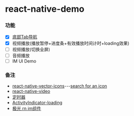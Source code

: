 # react-native-demo

### 功能

- [x] [底部Tab导航](https://zhuanlan.zhihu.com/p/35648633)
- [x] 视频播放(播放暂停+进度条+有效播放时间计时+loading效果)
- [ ] 视频播放(切换全屏)
- [ ] 音频播放
- [ ] IM UI Demo
 
### 备注

* [react-native-vector-icons](https://github.com/oblador/react-native-vector-icons)---[search for an icon](https://oblador.github.io/react-native-vector-icons/)
* [react-native-video](https://github.com/react-native-community/react-native-video) 
* [定时器](https://reactnative.cn/docs/0.51/timers.html) 
* [ActivityIndicator-loading](https://reactnative.cn/docs/0.37/activityindicator.html) 
* [极光 rn im组件](https://github.com/jpush/aurora-imui) 

<!-- 

mark

demo
https://github.com/pheromone/react-native-videoDemo

定时器
https://blog.csdn.net/wallowyou/article/details/54347933

-->